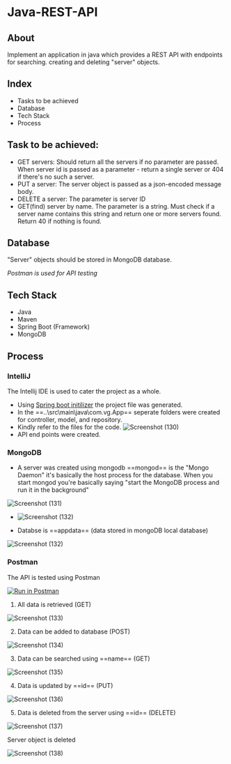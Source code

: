 # Java-REST-API

## About

Implement an application in java which provides a REST API with endpoints for searching. creating and deleting "server" objects. 

## Index 
* Tasks to be achieved
* Database
* Tech Stack
* Process

## Task to be achieved: 
- GET servers: Should return all the servers if no parameter are passed. When server id is passed as a parameter - return a single server or 404 if there's no such a server.
- PUT a server: The server object is passed as a json-encoded message body.
- DELETE a server: The parameter is server ID
- GET(find) server by name. The parameter is a string. Must check if a server name contains this string and return one or more servers found. Return 40 if nothing is found.

## Database

"Server" objects should be stored in MongoDB database. 

*Postman is used for API testing*

## Tech Stack

- Java
- Maven
- Spring Boot (Framework)
- MongoDB

## Process

### IntelliJ 
The Intellij IDE is used to cater the project as a whole. 
- Using [Spring boot initilizer](https://start.spring.io/) the project file was generated. 
- In the ==..\src\main\java\com.vg.App== seperate folders were created for controller, model, and repository.
- Kindly refer to the files for the code. 
 ![Screenshot (130)](https://user-images.githubusercontent.com/68069100/235363907-2f74822e-be4d-47eb-9e17-d4dd9ffa841a.png)
 - API end points were created. 
 
 ### MongoDB 
 
 - A server was created using mongodb
==mongod== is the "Mongo Daemon" it's basically the host process for the database. When you start mongod you're basically saying "start the MongoDB process and run it in the background"

![Screenshot (131)](https://user-images.githubusercontent.com/68069100/235364078-42a4d954-c9b0-4a27-96a7-1cb2e8d301d5.png)

- ![Screenshot (132)](https://user-images.githubusercontent.com/68069100/235364651-cc9b5ed9-89d1-43d7-a3e9-119834278f43.png)

- Databse is ==appdata== (data stored in mongoDB local database)

![Screenshot (132)](https://user-images.githubusercontent.com/68069100/235364665-70797f33-c8f3-41f5-8c53-5f2acda00464.png)


### Postman 

The API is tested using Postman 

[![Run in Postman](https://run.pstmn.io/button.svg)](https://god.gw.postman.com/run-collection/27097975-3da76797-8470-4f46-8d49-9b9f191603d9?action=collection%2Ffork&collection-url=entityId%3D27097975-3da76797-8470-4f46-8d49-9b9f191603d9%26entityType%3Dcollection%26workspaceId%3Dbfec2785-98df-4cfb-a92f-66f3bb1d8c8d)


1. All data is retrieved (GET) 

![Screenshot (133)](https://user-images.githubusercontent.com/68069100/235364919-93648b85-b9a8-4846-a99e-ea496305f38c.png)


2. Data can be added to database (POST) 

![Screenshot (134)](https://user-images.githubusercontent.com/68069100/235364984-7e9bc5bd-9286-4f92-aa5a-603b395ccb76.png)

3. Data can be searched using ==name== (GET) 

![Screenshot (135)](https://user-images.githubusercontent.com/68069100/235365033-8bad4243-f0de-40e8-836c-499e2fb11014.png)

4. Data is updated by ==id== (PUT) 

![Screenshot (136)](https://user-images.githubusercontent.com/68069100/235365096-d4f61422-3842-40e4-8c0d-7c2952683a87.png)

5. Data is deleted from the server using ==id== (DELETE)

![Screenshot (137)](https://user-images.githubusercontent.com/68069100/235365204-356aab0f-f261-42ef-8eeb-2a229f86d671.png)

Server object is deleted 

![Screenshot (138)](https://user-images.githubusercontent.com/68069100/235365257-dbe1bda2-f0fd-4395-aa43-194d48294345.png)




